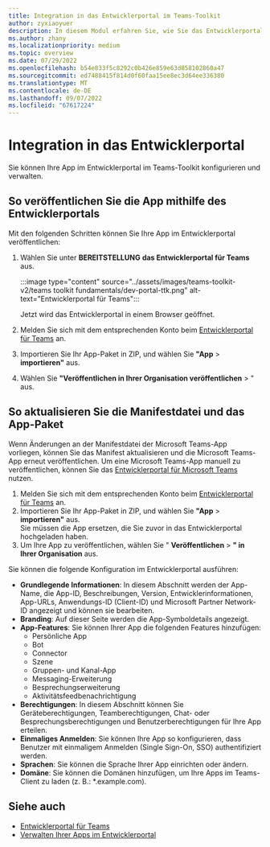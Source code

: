```yaml
---
title: Integration in das Entwicklerportal im Teams-Toolkit
author: zyxiaoyuer
description: In diesem Modul erfahren Sie, wie Sie das Entwicklerportal in Teams Toolkit integrieren.
ms.author: zhany
ms.localizationpriority: medium
ms.topic: overview
ms.date: 07/29/2022
ms.openlocfilehash: b54e833f5c8292c0b426e859e63d858102860a47
ms.sourcegitcommit: ed7488415f814d0f60faa15ee8ec3d64ee336380
ms.translationtype: MT
ms.contentlocale: de-DE
ms.lasthandoff: 09/07/2022
ms.locfileid: "67617224"
---
```

# <a name="integrate-with-developer-portal"></a>Integration in das Entwicklerportal

Sie können Ihre App im Entwicklerportal im Teams-Toolkit konfigurieren und verwalten.

## <a name="to-publish-app-using-developer-portal"></a>So veröffentlichen Sie die App mithilfe des Entwicklerportals

Mit den folgenden Schritten können Sie Ihre App im Entwicklerportal veröffentlichen:

1. Wählen Sie unter **BEREITSTELLUNG** **das Entwicklerportal für Teams** aus.

    :::image type="content" source="../assets/images/teams-toolkit-v2/teams toolkit fundamentals/dev-portal-ttk.png" alt-text="Entwicklerportal für Teams":::

   Jetzt wird das Entwicklerportal in einem Browser geöffnet.

1. Melden Sie sich mit dem entsprechenden Konto beim [Entwicklerportal für Teams](https://dev.teams.microsoft.com) an.
1. Importieren Sie Ihr App-Paket in ZIP, und wählen Sie **"App** > **importieren"** aus.
1. Wählen Sie **"Veröffentlichen in Ihrer Organisation veröffentlichen** > " aus.

## <a name="to-update-manifest-file-and-app-package"></a>So aktualisieren Sie die Manifestdatei und das App-Paket

Wenn Änderungen an der Manifestdatei der Microsoft Teams-App vorliegen, können Sie das Manifest aktualisieren und die Microsoft Teams-App erneut veröffentlichen. Um eine Microsoft Teams-App manuell zu veröffentlichen, können Sie das [Entwicklerportal für Microsoft Teams](https://dev.teams.microsoft.com/home) nutzen.

1. Melden Sie sich mit dem entsprechenden Konto beim [Entwicklerportal für Teams](https://dev.teams.microsoft.com) an.
1. Importieren Sie Ihr App-Paket in ZIP, und wählen Sie **"App** > **importieren"** aus.<br>
   Sie müssen die App ersetzen, die Sie zuvor in das Entwicklerportal hochgeladen haben.
1. Um Ihre App zu veröffentlichen, wählen Sie " **Veröffentlichen** > **" in Ihrer Organisation** aus.

Sie können die folgende Konfiguration im Entwicklerportal ausführen:

* **Grundlegende Informationen**: In diesem Abschnitt werden der App-Name, die App-ID, Beschreibungen, Version, Entwicklerinformationen, App-URLs, Anwendungs-ID (Client-ID) und Microsoft Partner Network-ID angezeigt und können sie bearbeiten.
* **Branding**: Auf dieser Seite werden die App-Symboldetails angezeigt.
* **App-Features**: Sie können Ihrer App die folgenden Features hinzufügen:
  * Persönliche App
  * Bot
  * Connector
  * Szene
  * Gruppen- und Kanal-App
  * Messaging-Erweiterung
  * Besprechungserweiterung
  * Aktivitätsfeedbenachrichtigung
* **Berechtigungen**: In diesem Abschnitt können Sie Geräteberechtigungen, Teamberechtigungen, Chat- oder Besprechungsberechtigungen und Benutzerberechtigungen für Ihre App erteilen.
* **Einmaliges Anmelden**: Sie können Ihre App so konfigurieren, dass Benutzer mit einmaligem Anmelden (Single Sign-On, SSO) authentifiziert werden.
* **Sprachen**: Sie können die Sprache Ihrer App einrichten oder ändern.
* **Domäne**: Sie können die Domänen hinzufügen, um Ihre Apps im Teams-Client zu laden (z. B.: *.example.com).

## <a name="see-also"></a>Siehe auch

* [Entwicklerportal für Teams](../concepts/build-and-test/teams-developer-portal.md)
* [Verwalten Ihrer Apps im Entwicklerportal](../concepts/build-and-test/manage-your-apps-in-developer-portal.md)
